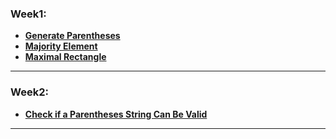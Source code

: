 ### Week1:
- __[Generate Parentheses]__
- __[Majority Element]__
- __[Maximal Rectangle]__

----

### Week2:
- __[Check if a Parentheses String Can Be Valid]__

----

[Generate Parentheses]: https://leetcode.com/problems/generate-parentheses/description/
[Majority Element]: https://leetcode.com/problems/majority-element/
[Maximal Rectangle]: https://leetcode.com/problems/maximal-rectangle/description/
[Check if a Parentheses String Can Be Valid]: https://leetcode.com/problems/check-if-a-parentheses-string-can-be-valid/description/
